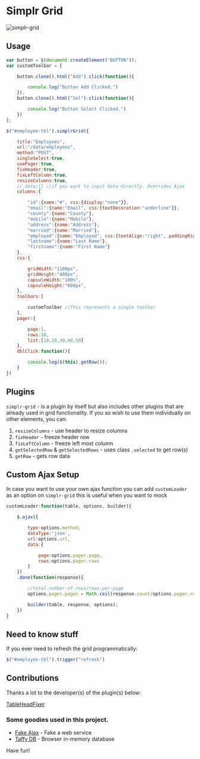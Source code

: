 Simplr Grid
===========
![simplr-grid](https://raw.githubusercontent.com/samweru/simplr-grid/master/img/simplr-grid.png)

## Usage

```js
var button = $(document.createElement("BUTTON"));
var customToolbar = [

    button.clone().html("Add").click(function(){

        console.log("Button Add Clicked.")
    }),
    button.clone().html("Sel").click(function(){

        console.log("Button Select Clicked.")
    })
];

$("#employee-tbl").simplrGrid({

    title:"Employees",
    url:"/data/employees",
    method:"POST",
    singleSelect:true,
    usePager:true,
    fixHeader:true,
    fixLeftColumn:true,
    resizeColumns:true,
    // data:[] //if you want to input data directly. Overrides Ajax
    columns:{

        "id":{name:"#", css:{display:"none"}},
        "email":{name:"Email", css:{textDecoration:"underline"}},
        "county":{name:"County"}, 
        "mobile":{name:"Mobile"},
        "address":{name:"Address"},
        "married":{name:"Married"},
        "employed":{name:"Employed", css:{textAlign:"right", paddingRight:"10px"}},
        "lastname":{name:"Last Name"},
        "firstname":{name:"First Name"}
    },
    css:{

        gridWidth:"1100px",
        gridHeight:"400px",
        capsuleWidth:"100%",
        capsuleHeight:"600px",
    },
    toolbars:[

        customToolbar //This represents a single toolbar
    ],
    pager:{

        page:1,
        rows:10,
        list:[10,20,30,40,50]
    },
    dblClick:function(){

        console.log($(this).getRow());
    }
})
```

## Plugins

`simplr-grid` - is a plugin by itself but also includes other plugins that are already used in grid functionality. If you so wish to use them individually on other elements, you can:

1. `resizeColumns` - use header to resize columns
2. `fixHeader` - freeze header row
3. `fixLeftColumn` - freeze left most column
4. `getSelectedRow` & `getSelectedRows` - uses class `.selected` to get row(s)
5. `getRow` - gets row data

## Custom Ajax Setup

In case you want to use your own ajax function you can add `customLoader` as an option on `simplr-grid` this is useful when you want to mock

```js
customLoader:function(table, options, builder){

    $.ajax({

        type:options.method,
        dataType:'json',
        url:options.url,
        data:{

            page:options.pager.page,
            rows:options.pager.rows
        }
    })
    .done(function(response){

        //total-number-of-rows/rows-per-page
        options.pager.pages = Math.ceil(response.count/options.pager.rows);

        builder(table, response, options);
    })
}
```

## Need to know stuff

If you ever need to refresh the grid programmatically:

```js
$("#employee-tbl").trigger("refresh")
```

## Contributions

Thanks a lot to the developer(s) of the plugin(s) below: 

[TableHeadFixer](https://github.com/lai32290/TableHeadFixer)

### Some goodies used in this project.

- [Fake Ajax](https://github.com/anasnakawa/jquery.ajax.fake) - Fake a web service
- [Taffy DB](https://github.com/typicaljoe/taffydb) - Browser in-memory database

Have fun!